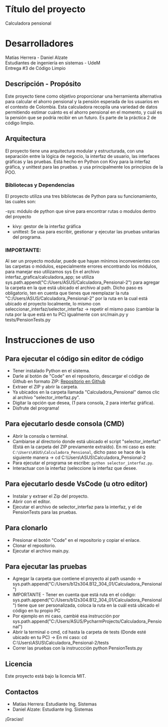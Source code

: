 # Título del proyecto
Calculadora pensional

# Desarrolladores
Matías Herrera - Daniel Alzate   
Estudiantes de ingeniería en sistemas - UdeM  
Entrega #3 de Código Limpio

## Descripción - Propósito
Este proyecto tiene como objetivo proporcionar una herramienta alternativa para calcular el ahorro pensional y la pensión esperada de los usuarios en el contexto de Colombia. Esta calculadora recopila una variedad de datos permitiendo estimar cuánto es el ahorro pensional en el momento, y cuál es la pensión que se podría recibir en un futuro. Es parte de la práctica 2 de código limpio.

## Arquitectura
El proyecto tiene una arquitectura modular y estructurada, con una separación entre la lógica de negocio, la interfaz de usuario, las interfaces gráficas y las pruebas. Está hecho en Python con Kivy para la interfaz gráfica, y unittest para las pruebas. y usa principalmente los principios de la POO.

### Bibliotecas y Dependencias
El proyecto utiliza una tres bibliotecas de Python para su funcionamiento, las cuales son:

-sys: módulo de python que sirve para encontrar rutas o modulos dentro del proyecto
- kivy: gestor de la interfaz gráfica
- unittest: Se usa para escribir, gestionar y ejecutar las pruebas unitarias del programa.



### IMPORTANTE:
Al ser un proyecto modular, puede que hayan mínimos inconvenientes con las carpetas o módulos, especialmente errores encontrando los módulos, para manejar eso utilizamos sys
En el archivo interfaz_grafica/calculadora_app; se utiliza sys.path.append("C:/Users/ASUS/Calculadora_Pensional-2") para agregar la carpeta en la que está ubicado el archivo al path.
Dicho paso es obligatorio, ten en cuenta que tienes que reemplazar la ruta "C:/Users/ASUS/Calculadora_Pensional-2" por la ruta en la cual está ubicado el proyecto localmente, lo mismo con seleccionar_interfaz/selector_interfaz -> repetir el mismo paso (cambiar la ruta por la que está en tu PC) igualmente con src/main.py y tests/PensionTests.py



# Instrucciones de uso
## Para ejecutar el código sin editor de código
- Tener instalado Python en el sistema.
- Darle al botón de "Code" en el repositorio, descargar el código de Github en formato ZIP: [Repositorio en Github](https://github.com/TartarusBoss/Calculadora_Pensional.git)
- Extraer el ZIP y abrir la carpeta.
- Ya ubicados en la carpeta llamada "Calculadora_Pensional" damos clic al archivo "selector_interfaz.py".
- Digitar la opción que desea, (1 para consola, 2 para interfaz gráfica).
- Disfrute del programa!

## Para ejecutarlo desde consola (CMD)
- Abrir la consola o terminal.
- Cambiarse al directorio donde está ubicado el script "selector_interfaz" (Está en la carpeta del ZIP previamente extraído). En mi caso es este: `C:\Users\ASUS\Calculadora_Pensional`,
dicho paso se hace de la siguiente manera -> cd C:\Users\ASUS\Calculadora_Pensional-2
- Para ejecutar el programa se escribe: `python selector_interfaz.py`.
- Interactuar con la interfaz (seleccione la interfaz que desee.

## Para ejecutarlo desde VsCode (u otro editor)
- Instalar y extraer el Zip del proyecto.
- Abrir con el editor.
- Ejecutar el archivo de selector_interfaz para la interfaz, y el de PensionTests para las pruebas.

## Para clonarlo
- Presionar el botón "Code" en el repositorio y copiar el enlace.
- Clonar el repositorio.
- Ejecutar el archivo main.py.

## Para ejecutar las pruebas
- Agregar la carpeta que contiene el proyecto al path usando -> sys.path.append("C:/Users/b12s304.B12_304_01/Calculadora_Pensional") 
- IMPORTANTE - Tener en cuenta que está ruta en el código: sys.path.append("C:/Users/b12s304.B12_304_01/Calculadora_Pensional") tiene que
ser personalizada, coloca la ruta en la cuál está ubicado el código en tu propio PC
- Por ejemplo en mi caso, cambié esa instrucción por sys.path.append("C:/Users/ASUS/PycharmProjects/Calculadora_Pensional")
- Abrir la terminal o cmd, cd hasta la carpeta de tests (Donde esté ubicado en tu PC) -> En mi caso: cd C:\Users\ASUS\Calculadora_Pensional-2/tests
- Correr las pruebas con la instruccción python PensionTests.py

## Licencia
Este proyecto está bajo la licencia MIT.

## Contactos
- Matías Herrera: Estudiante Ing. Sistemas
- Daniel Alzate: Estudiante Ing. Sistemas

¡Gracias!
